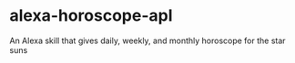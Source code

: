 # alexa-horoscope-apl
An Alexa skill that gives daily, weekly, and monthly horoscope for the star suns

